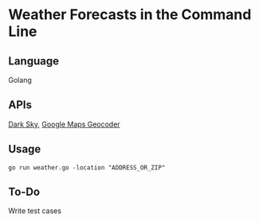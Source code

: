 # Weather Forecasts in the Command Line

## Language

Golang

## APIs

[Dark Sky](https://darksky.net/dev), [Google Maps Geocoder](https://developers.google.com/maps/documentation/geocoding/start)

## Usage

`go run weather.go -location "ADDRESS_OR_ZIP"`

## To-Do

Write test cases